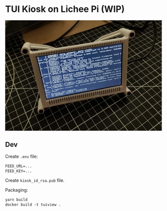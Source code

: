 # TUI Kiosk on Lichee Pi (WIP)

![LCD screen in a custom enclosure showing Lichee Pi Nano boot messages](lichee-kiosk-20230311.jpg)

## Dev

Create `.env` file:

```
FEED_URL=...
FEED_KEY=...
```

Create `kiosk_id_rsa.pub` file.

Packaging:

```
yarn build
docker build -t tuiview .
```
